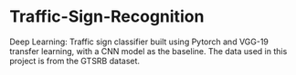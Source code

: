 # Traffic-Sign-Recognition
Deep Learning: Traffic sign classifier built using Pytorch and VGG-19 transfer learning, with a CNN model as the baseline. The data used in this project is from the GTSRB dataset.
